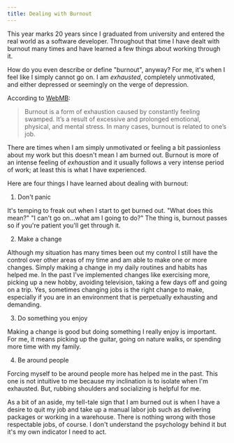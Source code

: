```yaml
---
title: Dealing with Burnout
---
```


This year marks 20 years since I graduated from university and entered the real world as a software developer.  Throughout that time I have dealt with burnout many times and have learned a few things about working through it.

How do you even describe or define "burnout", anyway?  For me, it's when I feel like I simply cannot go on.  I am _exhausted_, completely unmotivated, and either depressed or seemingly on the verge of depression.

According to [WebMB](https://www.webmd.com/mental-health/burnout-symptoms-signs):

> Burnout is a form of exhaustion caused by constantly feeling swamped. It’s a result of excessive and prolonged emotional, physical, and mental stress. In many cases, burnout is related to one’s job.

There are times when I am simply unmotivated or feeling a bit passionless about my work but this doesn't mean I am burned out.  Burnout is more of an intense feeling of _exhaustion_ and it usually follows a very intense period of work; at least this is what I have experienced.

Here are four things I have learned about dealing with burnout:

1. Don't panic

It's temping to freak out when I start to get burned out.  "What does this mean?"  "I can't go on...what am I going to do?"  The thing is, burnout passes so if you're patient you'll get through it.

2. Make a change

Although my situation has many times been out my control I still have the control over other areas of my time and am able to make one or more changes.  Simply making a change in my daily routines and habits has helped me.  In the past I've implemented changes like exercising more, picking up a new hobby, avoiding television, taking a few days off and going on a trip.  Yes, sometimes changing jobs is the right change to make, especially if you are in an environment that is perpetually exhausting and demanding.

3. Do something you enjoy

Making a change is good but doing something I really enjoy is important.  For me, it means picking up the guitar, going on nature walks, or spending more time with my family.

4. Be around people

Forcing myself to be around people more has helped me in the past.  This one is not intuitive to me because my inclination is to isolate when I'm exhausted.  But, rubbing shoulders and socializing is helpful for me.

As a bit of an aside, my tell-tale sign that I am burned out is when I have a desire to quit my job and take up a manual labor job such as delivering packages or working in a warehouse.  There is nothing wrong with those respectable jobs, of course.  I don't understand the psychology behind it but it's my own indicator I need to act.
